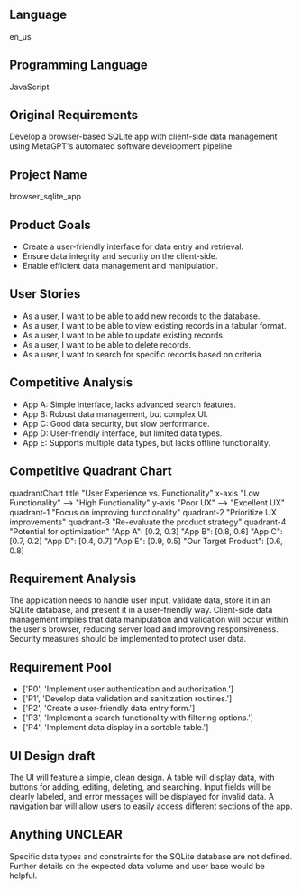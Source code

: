 ## Language

en_us

## Programming Language

JavaScript

## Original Requirements

Develop a browser-based SQLite app with client-side data management using MetaGPT's automated software development pipeline.

## Project Name

browser_sqlite_app

## Product Goals

- Create a user-friendly interface for data entry and retrieval.
- Ensure data integrity and security on the client-side.
- Enable efficient data management and manipulation.

## User Stories

- As a user, I want to be able to add new records to the database.
- As a user, I want to be able to view existing records in a tabular format.
- As a user, I want to be able to update existing records.
- As a user, I want to be able to delete records.
- As a user, I want to search for specific records based on criteria.

## Competitive Analysis

- App A: Simple interface, lacks advanced search features.
- App B: Robust data management, but complex UI.
- App C: Good data security, but slow performance.
- App D: User-friendly interface, but limited data types.
- App E: Supports multiple data types, but lacks offline functionality.

## Competitive Quadrant Chart

quadrantChart
    title "User Experience vs. Functionality"
    x-axis "Low Functionality" --> "High Functionality"
    y-axis "Poor UX" --> "Excellent UX"
    quadrant-1 "Focus on improving functionality"
    quadrant-2 "Prioritize UX improvements"
    quadrant-3 "Re-evaluate the product strategy"
    quadrant-4 "Potential for optimization"
    "App A": [0.2, 0.3]
    "App B": [0.8, 0.6]
    "App C": [0.7, 0.2]
    "App D": [0.4, 0.7]
    "App E": [0.9, 0.5]
    "Our Target Product": [0.6, 0.8]

## Requirement Analysis

The application needs to handle user input, validate data, store it in an SQLite database, and present it in a user-friendly way.  Client-side data management implies that data manipulation and validation will occur within the user's browser, reducing server load and improving responsiveness.  Security measures should be implemented to protect user data.

## Requirement Pool

- ['P0', 'Implement user authentication and authorization.']
- ['P1', 'Develop data validation and sanitization routines.']
- ['P2', 'Create a user-friendly data entry form.']
- ['P3', 'Implement a search functionality with filtering options.']
- ['P4', 'Implement data display in a sortable table.']

## UI Design draft

The UI will feature a simple, clean design.  A table will display data, with buttons for adding, editing, deleting, and searching.  Input fields will be clearly labeled, and error messages will be displayed for invalid data.  A navigation bar will allow users to easily access different sections of the app.

## Anything UNCLEAR

Specific data types and constraints for the SQLite database are not defined.  Further details on the expected data volume and user base would be helpful.

